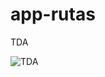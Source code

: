 # app-rutas
TDA

![TDA](https://github.com/user-attachments/assets/39bb8ab9-3171-453a-b6a9-0a4affb95e2f)

